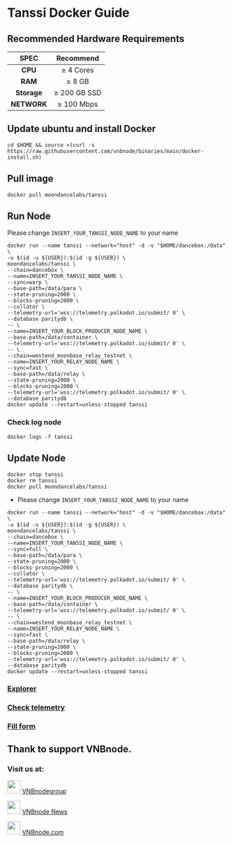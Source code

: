 # Tanssi Docker Guide

## Recommended Hardware Requirements 

|   SPEC	    |        Recommend          |
| :---------: | :-----------------------: |
|   **CPU**   |        ≥ 4 Cores          |
|   **RAM**   |        ≥ 8 GB             |
| **Storage** |        ≥ 200 GB SSD       |
| **NETWORK** |        ≥ 100 Mbps          |

## Update ubuntu and install Docker
```
cd $HOME && source <(curl -s https://raw.githubusercontent.com/vnbnode/binaries/main/docker-install.sh)
```
## Pull image
```
docker pull moondancelabs/tanssi
```
## Run Node
Please change `INSERT_YOUR_TANSSI_NODE_NAME` to your name

```
docker run --name tanssi --network="host" -d -v "$HOME/dancebox:/data" \
-u $(id -u ${USER}):$(id -g ${USER}) \
moondancelabs/tanssi \
--chain=dancebox \
--name=INSERT_YOUR_TANSSI_NODE_NAME \
--sync=warp \
--base-path=/data/para \
--state-pruning=2000 \
--blocks-pruning=2000 \
--collator \
--telemetry-url='wss://telemetry.polkadot.io/submit/ 0' \
--database paritydb \
-- \
--name=INSERT_YOUR_BLOCK_PRODUCER_NODE_NAME \
--base-path=/data/container \
--telemetry-url='wss://telemetry.polkadot.io/submit/ 0' \
-- \
--chain=westend_moonbase_relay_testnet \
--name=INSERT_YOUR_RELAY_NODE_NAME \
--sync=fast \
--base-path=/data/relay \
--state-pruning=2000 \
--blocks-pruning=2000 \
--telemetry-url='wss://telemetry.polkadot.io/submit/ 0' \
--database paritydb
docker update --restart=unless-stopped tanssi
```
### Check log node
```
docker logs -f tanssi
```
## Update Node
```
docker stop tanssi
docker rm tanssi
docker pull moondancelabs/tanssi
```
- Please change `INSERT_YOUR_TANSSI_NODE_NAME` to your name

```
docker run --name tanssi --network="host" -d -v "$HOME/dancebox:/data" \
-u $(id -u ${USER}):$(id -g ${USER}) \
moondancelabs/tanssi \
--chain=dancebox \
--name=INSERT_YOUR_TANSSI_NODE_NAME \
--sync=full \
--base-path=/data/para \
--state-pruning=2000 \
--blocks-pruning=2000 \
--collator \
--telemetry-url='wss://telemetry.polkadot.io/submit/ 0' \
--database paritydb \
-- \
--name=INSERT_YOUR_BLOCK_PRODUCER_NODE_NAME \
--base-path=/data/container \
--telemetry-url='wss://telemetry.polkadot.io/submit/ 0' \
-- \
--chain=westend_moonbase_relay_testnet \
--name=INSERT_YOUR_RELAY_NODE_NAME \
--sync=fast \
--base-path=/data/relay \
--state-pruning=2000 \
--blocks-pruning=2000 \
--telemetry-url='wss://telemetry.polkadot.io/submit/ 0' \
--database paritydb
docker update --restart=unless-stopped tanssi
```
### [Explorer](https://polkadot.js.org/apps/?rpc=wss://fraa-dancebox-rpc.a.dancebox.tanssi.network#/extrinsics)
### [Check telemetry](https://telemetry.polkadot.io/#list/0x27aafd88e5921f5d5c6aebcd728dacbbf5c2a37f63e2eda301f8e0def01c43ea)

### [Fill form](https://www.tanssi.network/block-producer-form)

## Thank to support VNBnode.
### Visit us at:

<img src="https://user-images.githubusercontent.com/50621007/183283867-56b4d69f-bc6e-4939-b00a-72aa019d1aea.png" width="30"/> <a href="https://t.me/VNBnodegroup" target="_blank">VNBnodegroup</a>

<img src="https://user-images.githubusercontent.com/50621007/183283867-56b4d69f-bc6e-4939-b00a-72aa019d1aea.png" width="30"/> <a href="https://t.me/Vnbnode" target="_blank">VNBnode News</a>

<img src="https://github.com/vnbnode/binaries/blob/main/Logo/VNBnode.jpg" width="30"/> <a href="https://VNBnode.com" target="_blank">VNBnode.com</a>

